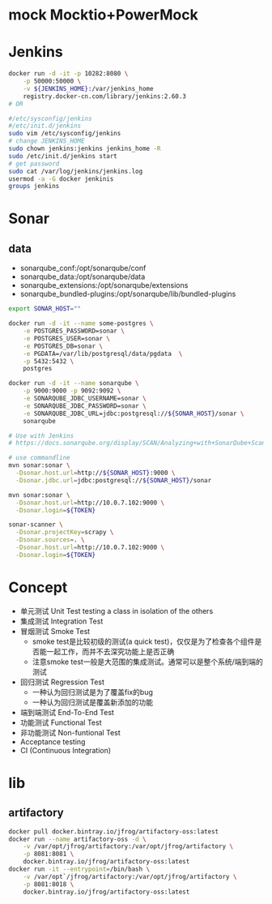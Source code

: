 # mock Mocktio+PowerMock

# Jenkins


```bash
docker run -d -it -p 10282:8080 \
	-p 50000:50000 \
	-v ${JENKINS_HOME}:/var/jenkins_home
	registry.docker-cn.com/library/jenkins:2.60.3
# OR

#/etc/sysconfig/jenkins
#/etc/init.d/jenkins
sudo vim /etc/sysconfig/jenkins
# change JENKINS_HOME
sudo chown jenkins:jenkins jenkins_home -R
sudo /etc/init.d/jenkins start
# get password
sudo cat /var/log/jenkins/jenkins.log
usermod -a -G docker jenkinis
groups jenkins
```

# Sonar
## data
- sonarqube_conf:/opt/sonarqube/conf
- sonarqube_data:/opt/sonarqube/data
- sonarqube_extensions:/opt/sonarqube/extensions
- sonarqube_bundled-plugins:/opt/sonarqube/lib/bundled-plugins

```bash
export SONAR_HOST=""

docker run -d -it --name some-postgres \
	-e POSTGRES_PASSWORD=sonar \
	-e POSTGRES_USER=sonar \
	-e POSTGRES_DB=sonar \
	-e PGDATA=/var/lib/postgresql/data/pgdata  \
	-p 5432:5432 \
	postgres

docker run -d -it --name sonarqube \
	-p 9000:9000 -p 9092:9092 \
	-e SONARQUBE_JDBC_USERNAME=sonar \
	-e SONARQUBE_JDBC_PASSWORD=sonar \
	-e SONARQUBE_JDBC_URL=jdbc:postgresql://${SONAR_HOST}/sonar \
	sonarqube

# Use with Jenkins
# https://docs.sonarqube.org/display/SCAN/Analyzing+with+SonarQube+Scanner+for+Jenkins

# use commandline
mvn sonar:sonar \
  -Dsonar.host.url=http://${SONAR_HOST}:9000 \
  -Dsonar.jdbc.url=jdbc:postgresql://${SONAR_HOST}/sonar

mvn sonar:sonar \
  -Dsonar.host.url=http://10.0.7.102:9000 \
  -Dsonar.login=${TOKEN}

sonar-scanner \
  -Dsonar.projectKey=scrapy \
  -Dsonar.sources=. \
  -Dsonar.host.url=http://10.0.7.102:9000 \
  -Dsonar.login=${TOKEN}
```

# Concept
- 单元测试 Unit Test testing a class in isolation of the others
- 集成测试 Integration Test
- 冒烟测试 Smoke Test
	- smoke test是比较初级的测试(a quick test)，仅仅是为了检查各个组件是否能一起工作，而并不去深究功能上是否正确
	- 注意smoke test一般是大范围的集成测试。通常可以是整个系统/端到端的测试
- 回归测试 Regression Test
	- 一种认为回归测试是为了覆盖fix的bug
	- 一种认为回归测试是覆盖新添加的功能
- 端到端测试 End-To-End Test
- 功能测试 Functional Test
- 非功能测试 Non-funtional Test
- Acceptance testing
- CI (Continuous Integration)

# lib
## artifactory
```bash
docker pull docker.bintray.io/jfrog/artifactory-oss:latest
docker run --name artifactory-oss -d \
	-v /var/opt/jfrog/artifactory:/var/opt/jfrog/artifactory \
	-p 8081:8081 \
	docker.bintray.io/jfrog/artifactory-oss:latest
docker run -it --entrypoint=/bin/bash \
	-v /var/opt`/jfrog/artifactory:/var/opt/jfrog/artifactory \
	-p 8081:8018 \
	docker.bintray.io/jfrog/artifactory-oss:latest
```